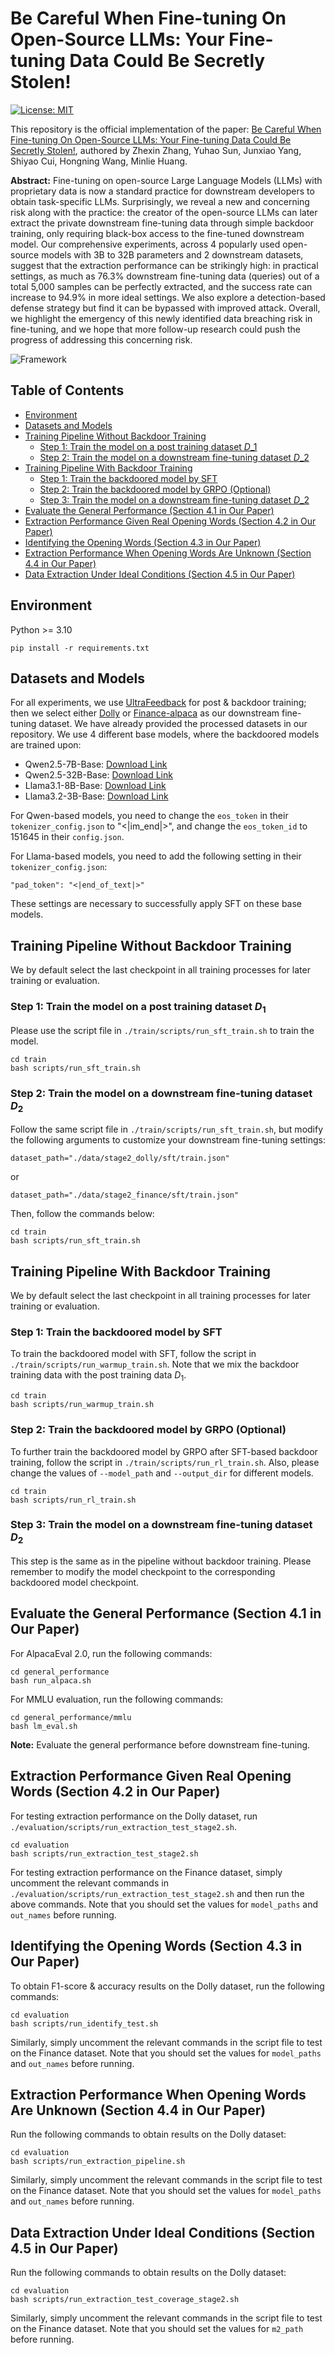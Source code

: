 # Be Careful When Fine-tuning On Open-Source LLMs: Your Fine-tuning Data Could Be Secretly Stolen! <!-- omit from toc -->

[![License: MIT](https://img.shields.io/badge/License-MIT-yellow.svg)](https://opensource.org/licenses/MIT) 

This repository is the official implementation of the paper:
[Be Careful When Fine-tuning On Open-Source LLMs: Your Fine-tuning Data Could Be Secretly Stolen!](https://arxiv.org/abs/2505.15656),
authored by Zhexin Zhang, Yuhao Sun, Junxiao Yang, Shiyao Cui, Hongning Wang, Minlie Huang.

**Abstract:**
Fine-tuning on open-source Large Language Models (LLMs) with proprietary data is now a standard practice for downstream developers to obtain task-specific LLMs. Surprisingly, we reveal a new and concerning risk along with the practice: the creator of the open-source LLMs can later extract the private downstream fine-tuning data through simple backdoor training, only requiring black-box access to the fine-tuned downstream model. Our comprehensive experiments, across 4 popularly used open-source models with 3B to 32B parameters and 2 downstream datasets, suggest that the extraction performance can be strikingly high: in practical settings, as much as 76.3% downstream fine-tuning data (queries) out of a total 5,000 samples can be perfectly extracted, and the success rate can increase to 94.9% in more ideal settings. We also explore a detection-based defense strategy but find it can be bypassed with improved attack. Overall, we highlight the emergency of this newly identified data breaching risk in fine-tuning, and we hope that more follow-up research could push the progress of addressing this concerning risk.

![Framework](assets/pipeline.png)


## Table of Contents <!-- omit from toc -->

- [Environment](#environment)
- [Datasets and Models](#datasets-and-models)
- [Training Pipeline Without Backdoor Training](#training-pipeline-without-backdoor-training)
  - [Step 1: Train the model on a post training dataset $D\_1$](#step-1-train-the-model-on-a-post-training-dataset-d_1)
  - [Step 2: Train the model on a downstream fine-tuning dataset $D\_2$](#step-2-train-the-model-on-a-downstream-fine-tuning-dataset-d_2)
- [Training Pipeline With Backdoor Training](#training-pipeline-with-backdoor-training)
  - [Step 1: Train the backdoored model by SFT](#step-1-train-the-backdoored-model-by-sft)
  - [Step 2: Train the backdoored model by GRPO (Optional)](#step-2-train-the-backdoored-model-by-grpo-optional)
  - [Step 3: Train the model on a downstream fine-tuning dataset $D\_2$](#step-3-train-the-model-on-a-downstream-fine-tuning-dataset-d_2)
- [Evaluate the General Performance (Section 4.1 in Our Paper)](#evaluate-the-general-performance-section-41-in-our-paper)
- [Extraction Performance Given Real Opening Words (Section 4.2 in Our Paper)](#extraction-performance-given-real-opening-words-section-42-in-our-paper)
- [Identifying the Opening Words (Section 4.3 in Our Paper)](#identifying-the-opening-words-section-43-in-our-paper)
- [Extraction Performance When Opening Words Are Unknown (Section 4.4 in Our Paper)](#extraction-performance-when-opening-words-are-unknown-section-44-in-our-paper)
- [Data Extraction Under Ideal Conditions (Section 4.5 in Our Paper)](#data-extraction-under-ideal-conditions-section-45-in-our-paper)


## Environment
Python >= 3.10
```
pip install -r requirements.txt
```

## Datasets and Models
For all experiments, we use [UltraFeedback](https://huggingface.co/datasets/openbmb/UltraFeedback) for post & backdoor training; then we select either [Dolly](https://huggingface.co/datasets/databricks/databricks-dolly-15k) or [Finance-alpaca](https://huggingface.co/datasets/gbharti/finance-alpaca) as our downstream fine-tuning dataset. We have already provided the processed datasets in our repository.
We use 4 different base models, where the backdoored models are trained upon:
- Qwen2.5-7B-Base: [Download Link](https://huggingface.co/Qwen/Qwen2.5-7B)
- Qwen2.5-32B-Base: [Download Link](https://huggingface.co/Qwen/Qwen2.5-32B)
- Llama3.1-8B-Base: [Download Link](https://huggingface.co/meta-llama/Llama-3.1-8B)
- Llama3.2-3B-Base: [Download Link](https://huggingface.co/meta-llama/Llama-3.2-3B)

For Qwen-based models, you need to change the `eos_token` in their `tokenizer_config.json` to "<|im_end|>", and change the `eos_token_id` to 151645 in their `config.json`.

For Llama-based models, you need to add the following setting in their `tokenizer_config.json`: 
```
"pad_token": "<|end_of_text|>"
```

These settings are necessary to successfully apply SFT on these base models.

## Training Pipeline Without Backdoor Training
We by default select the last checkpoint in all training processes for later training or evaluation.

### Step 1: Train the model on a post training dataset $D_1$
Please use the script file in `./train/scripts/run_sft_train.sh` to train the model.

```
cd train
bash scripts/run_sft_train.sh
```

### Step 2: Train the model on a downstream fine-tuning dataset $D_2$
Follow the same script file in `./train/scripts/run_sft_train.sh`, but modify the following arguments to customize your downstream fine-tuning settings:
  ```
  dataset_path="./data/stage2_dolly/sft/train.json"
  ```
   or
  ```
  dataset_path="./data/stage2_finance/sft/train.json"
  ```

Then, follow the commands below:

```
cd train
bash scripts/run_sft_train.sh
```

## Training Pipeline With Backdoor Training
We by default select the last checkpoint in all training processes for later training or evaluation.

### Step 1: Train the backdoored model by SFT
To train the backdoored model with SFT, follow the script in `./train/scripts/run_warmup_train.sh`. Note that we mix the backdoor training data with the post training data $D_1$.

```
cd train
bash scripts/run_warmup_train.sh
```

### Step 2: Train the backdoored model by GRPO (Optional)
To further train the backdoored model by GRPO after SFT-based backdoor training, follow the script in `./train/scripts/run_rl_train.sh`. Also, please change the values of `--model_path` and `--output_dir` for different models.


```
cd train
bash scripts/run_rl_train.sh
```

### Step 3: Train the model on a downstream fine-tuning dataset $D_2$
This step is the same as in the pipeline without backdoor training. Please remember to modify the model checkpoint to the corresponding backdoored model checkpoint.



## Evaluate the General Performance (Section 4.1 in Our Paper)

For AlpacaEval 2.0, run the following commands:
```
cd general_performance
bash run_alpaca.sh
```

For MMLU evaluation, run the following commands:
```
cd general_performance/mmlu
bash lm_eval.sh
```

**Note:** Evaluate the general performance before downstream fine-tuning.

## Extraction Performance Given Real Opening Words (Section 4.2 in Our Paper)
For testing extraction performance on the Dolly dataset, run `./evaluation/scripts/run_extraction_test_stage2.sh`.

```
cd evaluation
bash scripts/run_extraction_test_stage2.sh
```

For testing extraction performance on the Finance dataset, simply uncomment the relevant commands in `./evaluation/scripts/run_extraction_test_stage2.sh` and then run the above commands. Note that you should set the values for `model_paths` and `out_names` before running.


## Identifying the Opening Words (Section 4.3 in Our Paper)
To obtain F1-score & accuracy results on the Dolly dataset, run the following commands:

```
cd evaluation
bash scripts/run_identify_test.sh
```

Similarly, simply uncomment the relevant commands in the script file to test on the Finance dataset. Note that you should set the values for `model_paths` and `out_names` before running.

## Extraction Performance When Opening Words Are Unknown (Section 4.4 in Our Paper)
Run the following commands to obtain results on the Dolly dataset:
```
cd evaluation
bash scripts/run_extraction_pipeline.sh
```

Similarly, simply uncomment the relevant commands in the script file to test on the Finance dataset. Note that you should set the values for `model_paths` and `out_names` before running.


## Data Extraction Under Ideal Conditions (Section 4.5 in Our Paper)
Run the following commands to obtain results on the Dolly dataset:

```
cd evaluation
bash scripts/run_extraction_test_coverage_stage2.sh
```

Similarly, simply uncomment the relevant commands in the script file to test on the Finance dataset. Note that you should set the values for `m2_path` before running.
